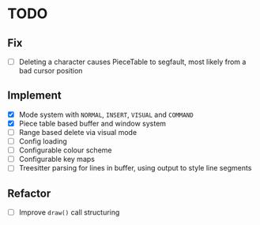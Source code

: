 # TODO

## Fix
* [ ] Deleting a character causes PieceTable to segfault, most likely from a bad cursor position

## Implement
* [X] Mode system with `NORMAL`, `INSERT`, `VISUAL` and `COMMAND`
* [X] Piece table based buffer and window system
* [ ] Range based delete via visual mode
* [ ] Config loading
* [ ] Configurable colour scheme
* [ ] Configurable key maps
* [ ] Treesitter parsing for lines in buffer, using output to style line segments

## Refactor
* [ ] Improve `draw()` call structuring
